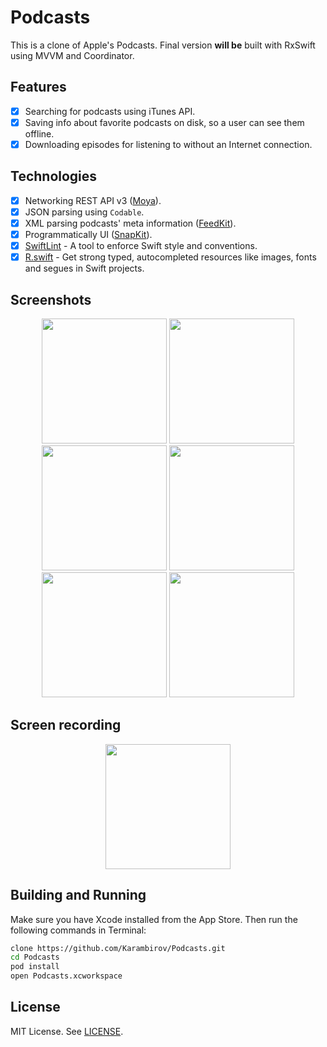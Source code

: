 # Podcasts
This is a clone of Apple's Podcasts. Final version **will be** built with RxSwift using MVVM and Coordinator.

## Features
- [x] Searching for podcasts using iTunes API.
- [x] Saving info about favorite podcasts on disk, so a user can see them offline.
- [x] Downloading episodes for listening to without an Internet connection.

## Technologies
- [x] Networking REST API v3 ([Moya](https://github.com/Moya/Moya)).
- [x] JSON parsing using `Codable`.
- [x] XML parsing podcasts' meta information ([FeedKit](https://github.com/nmdias/FeedKit)).
- [x] Programmatically UI ([SnapKit](https://github.com/SnapKit/SnapKit)).
- [x] [SwiftLint](https://github.com/realm/SwiftLint) - A tool to enforce Swift style and conventions.
- [x] [R.swift](https://github.com/mac-cain13/R.swift) - Get strong typed, autocompleted resources like images, fonts and segues in Swift projects.

## Screenshots
<p align="center">
  <img src = "https://user-images.githubusercontent.com/6949755/54340090-a5375500-4647-11e9-8124-87794e1c2c05.png" width="200"/>
  <img src = "https://user-images.githubusercontent.com/6949755/54340091-a5375500-4647-11e9-844d-e6a5cd78fd44.png" width="200"/>
  <img src = "https://user-images.githubusercontent.com/6949755/54340092-a5cfeb80-4647-11e9-8cf7-3b9b4892b20c.png" width="200"/>
  <img src = "https://user-images.githubusercontent.com/6949755/54340093-a5cfeb80-4647-11e9-84a1-2de51cdc0ccc.png" width="200"/>
  <img src = "https://user-images.githubusercontent.com/6949755/54340095-a5cfeb80-4647-11e9-8ae5-f758aaa3014e.png" width="200"/>
  <img src = "https://user-images.githubusercontent.com/6949755/54340096-a5cfeb80-4647-11e9-853c-fa0aa9128d34.png" width="200"/>
</p>

## Screen recording
<p align="center">
  <img src = "https://user-images.githubusercontent.com/6949755/54339127-f42fbb00-4644-11e9-96e3-18ff515e5323.gif" width="200"/>
</p>

## Building and Running
Make sure you have Xcode installed from the App Store. Then run the following commands in Terminal:

```sh
clone https://github.com/Karambirov/Podcasts.git
cd Podcasts
pod install
open Podcasts.xcworkspace
```

## License
MIT License. See [LICENSE](https://github.com/Karambirov/Podcasts/blob/develop/LICENSE).
